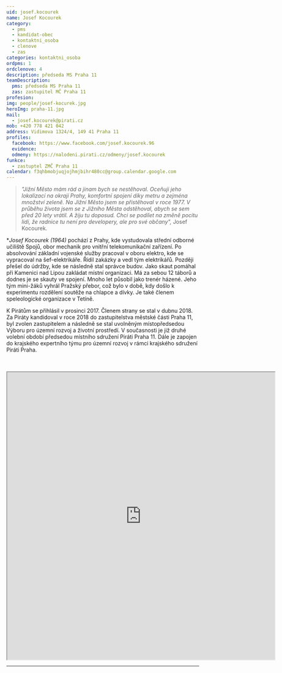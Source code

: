 ```yaml
---
uid: josef.kocourek
name: Josef Kocourek
category:
  - pms
  - kandidat-obec
  - kontaktni_osoba
  - clenove
  - zas
categories: kontaktni_osoba    
ordpms: 1
ordclenove: 4
description: předseda MS Praha 11
teamDescription:
  pms: předseda MS Praha 11
  zas: zastupitel MČ Praha 11
profesion: 
img: people/josef-kocurek.jpg
heroImg: praha-11.jpg
mail:
  - josef.kocourek@pirati.cz
mob: +420 778 421 042
address: Vidimova 1324/4, 149 41 Praha 11
profiles:
  facebook: https://www.facebook.com/josef.kocourek.96
  evidence: 
  odmeny: https://nalodeni.pirati.cz/odmeny/josef.kocourek
funkce:
  - zastuptel ZMČ Praha 11
calendar: f3qhbmobjuqjojhmjbihr480cc@group.calendar.google.com
---
```




>*"Jižní Město mám rád a jinam bych se nestěhoval. Oceňuji  jeho lokalizací na okraji Prahy, komfortní spojení díky metru a zejména množství zeleně. Na Jižní Město jsem se přistěhoval v roce 1977. V průběhu života jsem se z Jižního Města odstěhoval, abych se sem před 20 lety vrátil. A žiju tu doposud. Chci se podílet na změně pocitu lidí, že radnice tu není pro developery, ale pro své občany",* Josef Kocourek.

**Josef Kocourek (*1964)** pochází z Prahy, kde vystudovala střední odborné učiliště Spojů, obor mechanik pro vnitřní telekomunikační zařízení. Po absolvování základní vojenské služby pracoval v oboru elektro, kde se vypracoval na šef-elektrikáře. Řídil zakázky a vedl tým elektrikářů. Později přešel do údržby, kde se následně stal správce budov. Jako skaut pomáhal při Kamenici nad Lipou zakládat místní organizaci. Má za sebou 12 táborů a dodnes je se skauty ve spojení. Mnoho let působil jako trenér házené. Jeho tým mini-žáků vyhrál Pražský přebor, což bylo v době, kdy došlo k experimentu rozdělení soutěže na chlapce a dívky. Je také členem speleologické organizace v Tetíně.

K Pirátům se přihlásil v prosinci 2017. Členem strany se stal v dubnu 2018. Za Piráty kandidoval v roce 2018 do zastupitelstva městské části Praha 11, byl zvolen zastupitelem a následně se stal uvolněným místopředsedou Výboru pro územní rozvoj a životní prostředí. V současnosti je již druhé volební období předsedou místního sdružení Piráti Praha 11. Dále je zapojen do krajského expertního týmu pro územní rozvoj v rámci krajského sdružení Piráti Praha.

<br> 
<br> 


<iframe width="700" height="750" src="https://calendar.google.com/calendar/u/0/embed?src=f3qhbmobjuqjojhmjbihr480cc@group.calendar.google.com&ctz=Europe/Prague"></iframe>

---
